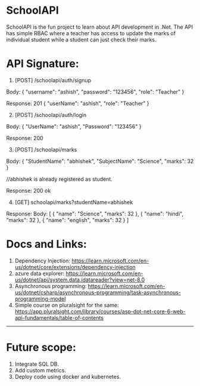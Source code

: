 # SchoolAPI
SchoolAPI is the fun project to learn about API development in .Net. The API has simple RBAC where a teacher has access to update the marks of individual student while a student can just check their marks. 

# API Signature:

1. [POST] /schoolapi/auth/signup

Body: {
  "username": "ashish",
  "password": "123456",
  "role": "Teacher"
}

Response: 201 
{
    "userName": "ashish",
    "role": "Teacher"
}

2. [POST] /schoolapi/auth/login

Body: {
  "UserName": "ashish",
  "Password": "123456"
}

Response: 200
<Auth token is shared in string format>

3. [POST] /schoolapi/marks

Body: {
  "StudentName": "abhishek",
  "SubjectName": "Science",
  "marks": 32
}

//abhishek is already registered as student.

Response: 200 ok

4. [GET] schoolapi/marks?studentName=abhishek

Response: 
Body: [
    {
        "name": "Science",
        "marks": 32
    },
    {
        "name": "hindi",
        "marks": 32
    },
    {
        "name": "english",
        "marks": 32
    }
]


# Docs and Links:
1. Dependency Injection: https://learn.microsoft.com/en-us/dotnet/core/extensions/dependency-injection
2. azure data explorer: https://learn.microsoft.com/en-us/dotnet/api/system.data.idatareader?view=net-8.0
3. Asynchronous programming: https://learn.microsoft.com/en-us/dotnet/csharp/asynchronous-programming/task-asynchronous-programming-model
4. Simple course on pluralsight for the same: https://app.pluralsight.com/library/courses/asp-dot-net-core-6-web-api-fundamentals/table-of-contents

--------

# Future scope:
1. Integrate SQL DB.
2. Add custom metrics.
3. Deploy code using docker and kubernetes. 
